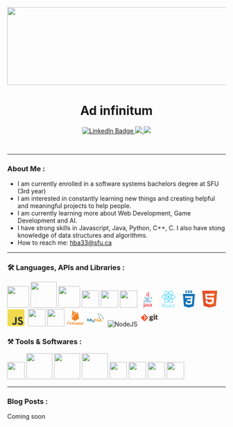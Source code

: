 <div id="header" align="center">
  <img src="https://media2.giphy.com/media/7NOypWcjs4ANA86Cmn/giphy.gif?cid=790b7611516a9729837471395788d58bfa28d5b67868c644&rid=giphy.gif&ct=g" width="800" height="180"/>
</div>

<h1 align="center">
  Ad infinitum 
</h1>

<div id="badges"  align="center">
  <a href="https://www.linkedin.com/in/hamza-benhamida-a282871b9/">
    <img src="https://img.shields.io/badge/LinkedIn-0077B5?style=for-the-badge&logo=linkedin&logoColor=white" alt="LinkedIn Badge"/>
 </a>
<a href="https://github.com/HamzaBenhamida/Portfolio" rel="nofollow">
    <img src="https://camo.githubusercontent.com/dfcd5a59787be3b94dd8904be69b7219937b71389630b3ca41993b16a47fac3b/68747470733a2f2f696d672e736869656c64732e696f2f62616467652f706f7274666f6c696f2d77686974653f7374796c653d666f722d7468652d626164676526266c6f676f436f6c6f723d626c61636b" data-canonical-src="https://img.shields.io/badge/portfolio-white?style=for-the-badge&amp;&amp;logoColor=black" style="max-width: 100%;">
  </a>
  <a href="https://discordapp.com/users/Hamza Ben#2915/" rel="nofollow">
    <img src="https://img.shields.io/badge/Discord-7289DA?style=for-the-badge&logo=discord&logoColor=white" style="max-width: 100%;">
  </a>
</div>

<p align="center" id="profile-views">
<img src="https://komarev.com/ghpvc/?username=HamzaBenhamida&style=flat-square&color=blue" alt="" />
</p>


---

### About Me :

- I am currently enrolled in a software systems bachelors degree at SFU (3rd year)
- I am interested in constantly learning new things and creating helpful and meaningful projects to help people.
- I am currently learning more about Web Development, Game Development and AI.
- I have strong skills in Javascript, Java, Python, C++, C. I also have stong knowledge of data structures and algorithms.
- How to reach me: hba33@sfu.ca

---

### 🛠️ Languages, APIs and Libraries :
<div>
  
  <img src="https://cdn.jsdelivr.net/gh/devicons/devicon/icons/mocha/mocha-plain.svg" width="50" height="50"/>
  <img src="https://cdn.jsdelivr.net/gh/devicons/devicon/icons/numpy/numpy-original-wordmark.svg" width="60" height="60"/>
  <img src="https://cdn.jsdelivr.net/gh/devicons/devicon/icons/pandas/pandas-original-wordmark.svg" width="50" height="50"/>
  <img src="https://cdn.jsdelivr.net/gh/devicons/devicon/icons/python/python-original.svg" width="40" height="40"/>
  <img src="https://cdn.jsdelivr.net/gh/devicons/devicon/icons/threejs/threejs-original-wordmark.svg" width="40" height="40"/>
  <img src="https://cdn.jsdelivr.net/gh/devicons/devicon/icons/bash/bash-original.svg" width="40" height="40" >
  <img src="https://github.com/devicons/devicon/blob/master/icons/java/java-original-wordmark.svg" title="Java" alt="Java" width="40" height="40"/>&nbsp;
  <img src="https://github.com/devicons/devicon/blob/master/icons/react/react-original-wordmark.svg" title="React" alt="React" width="40" height="40"/>&nbsp;
  <img src="https://github.com/devicons/devicon/blob/master/icons/css3/css3-plain-wordmark.svg"  title="CSS3" alt="CSS" width="40" height="40"/>&nbsp;
  <img src="https://github.com/devicons/devicon/blob/master/icons/html5/html5-original.svg" title="HTML5" alt="HTML" width="40" height="40"/>&nbsp;
  <img src="https://github.com/devicons/devicon/blob/master/icons/javascript/javascript-original.svg" title="JavaScript" alt="JavaScript" width="40" height="40"/>&nbsp;
  <img src="https://cdn.jsdelivr.net/gh/devicons/devicon/icons/csharp/csharp-original.svg" width="40" height="40"/>        
  <img src="https://cdn.jsdelivr.net/gh/devicons/devicon/icons/cplusplus/cplusplus-original.svg" width="40" height="40"/>
  <img src="https://github.com/devicons/devicon/blob/master/icons/firebase/firebase-plain-wordmark.svg" title="Firebase" alt="Firebase" width="40" height="40"/>&nbsp;
  <img src="https://github.com/devicons/devicon/blob/master/icons/mysql/mysql-original-wordmark.svg" title="MySQL"  alt="MySQL" width="40" height="40"/>&nbsp;
  <img src="https://cdn.jsdelivr.net/gh/devicons/devicon/icons/nodejs/nodejs-original.svg" title="NodeJS" alt="NodeJS" width="40" height="40"/>&nbsp;
  <img src="https://github.com/devicons/devicon/blob/master/icons/git/git-original-wordmark.svg" title="Git" **alt="Git" width="40" height="40"/>
</div>

### ⚒️ Tools & Softwares :

<div>
  <img src="https://cdn.jsdelivr.net/gh/devicons/devicon/icons/vscode/vscode-original-wordmark.svg" width="40" height="40"/>
  <img src="https://cdn.jsdelivr.net/gh/devicons/devicon/icons/webpack/webpack-original-wordmark.svg" width="60" height="60"/>
  <img src="https://cdn.jsdelivr.net/gh/devicons/devicon/icons/anaconda/anaconda-original-wordmark.svg" width="60" height="60"/>
  <img src="https://cdn.jsdelivr.net/gh/devicons/devicon/icons/unity/unity-original-wordmark.svg" width="60" height="60"/>
  <img src="https://cdn.jsdelivr.net/gh/devicons/devicon/icons/ubuntu/ubuntu-plain-wordmark.svg" width="40" height="40"/>
  <img src="https://cdn.jsdelivr.net/gh/devicons/devicon/icons/jupyter/jupyter-original-wordmark.svg" width="40" height="40"/>
  <img src="https://cdn.jsdelivr.net/gh/devicons/devicon/icons/heroku/heroku-original-wordmark.svg" width="40" height="40"/>
  <img src="https://cdn.jsdelivr.net/gh/devicons/devicon/icons/aftereffects/aftereffects-original.svg" width="40" height="40"/>    
</div>

---

### Blog Posts :

Coming soon
<!---
HamzaBenhamida/HamzaBenhamida is a ✨ special ✨ repository because its `README.md` (this file) appears on your GitHub profile.
You can click the Preview link to take a look at your changes.
--->
